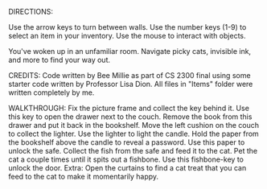 DIRECTIONS:

Use the arrow keys to turn between walls. Use the number keys (1-9) to select an item in your inventory. Use the mouse to interact with objects.

You've woken up in an unfamiliar room. Navigate picky cats, invisible ink, and more to find your way out.

CREDITS:
Code written by Bee Millie as part of CS 2300 final using some starter code written by Professor Lisa Dion. All files in "Items" folder were
written completely by me. 

WALKTHROUGH:
Fix the picture frame and collect the key behind it. Use this key to open the drawer next to the couch. Remove the book from this drawer and put it back in the bookshelf. Move the left cushion on the couch to collect the lighter. Use the lighter to light the candle. Hold the paper from the bookshelf above the candle to reveal a password. Use this paper to unlock the safe. Collect the fish from the safe and feed it to the cat. Pet the cat a couple times until it spits out a fishbone. Use this fishbone-key to unlock the door. 
Extra: Open the curtains to find a cat treat that you can feed to the cat to make it momentarily happy.
